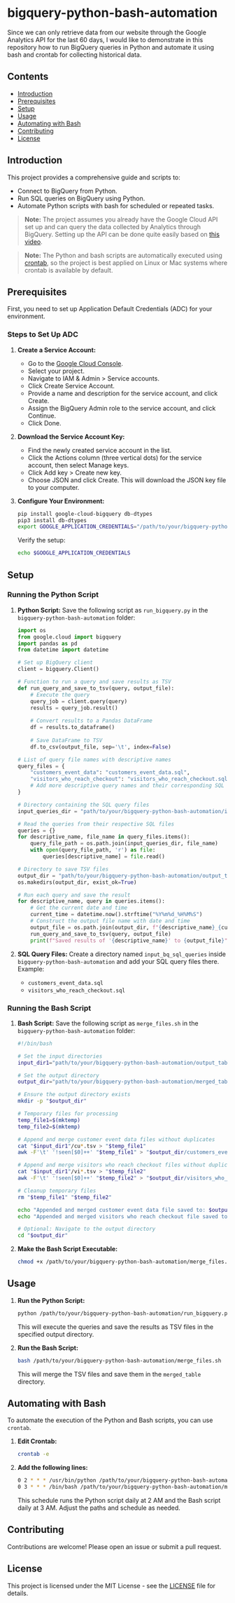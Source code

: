 # bigquery-python-bash-automation

Since we can only retrieve data from our website through the Google Analytics API for the last 60 days, I would like to demonstrate in this repository how to run BigQuery queries in Python and automate it using bash and crontab for collecting historical data.

## Contents

- [Introduction](#introduction)
- [Prerequisites](#prerequisites)
- [Setup](#setup)
- [Usage](#usage)
- [Automating with Bash](#automating-with-bash)
- [Contributing](#contributing)
- [License](#license)

## Introduction

This project provides a comprehensive guide and scripts to:

- Connect to BigQuery from Python.
- Run SQL queries on BigQuery using Python.
- Automate Python scripts with bash for scheduled or repeated tasks.

> **Note:** The project assumes you already have the Google Cloud API set up and can query the data collected by Analytics through BigQuery. Setting up the API can be done quite easily based on [this video](https://www.youtube.com/watch?v=HbxIXEfl-Hs&list=LL&index=21).

> **Note:** The Python and bash scripts are automatically executed using [crontab](https://linuxhandbook.com/crontab/), so the project is best applied on Linux or Mac systems where crontab is available by default.

## Prerequisites

First, you need to set up Application Default Credentials (ADC) for your environment.

### Steps to Set Up ADC

1. **Create a Service Account:**
    - Go to the [Google Cloud Console](https://console.cloud.google.com/).
    - Select your project.
    - Navigate to IAM & Admin > Service accounts.
    - Click Create Service Account.
    - Provide a name and description for the service account, and click Create.
    - Assign the BigQuery Admin role to the service account, and click Continue.
    - Click Done.

2. **Download the Service Account Key:**
    - Find the newly created service account in the list.
    - Click the Actions column (three vertical dots) for the service account, then select Manage keys.
    - Click Add key > Create new key.
    - Choose JSON and click Create. This will download the JSON key file to your computer.

3. **Configure Your Environment:**
    ```sh
    pip install google-cloud-bigquery db-dtypes
    pip3 install db-dtypes
    export GOOGLE_APPLICATION_CREDENTIALS="/path/to/your/bigquery-python-bash-automation/service-account-file.json"
    ```
    Verify the setup:
    ```sh
    echo $GOOGLE_APPLICATION_CREDENTIALS
    ```

## Setup

### Running the Python Script

1. **Python Script:**
    Save the following script as `run_bigquery.py` in the `bigquery-python-bash-automation` folder:

    ```python
    import os
    from google.cloud import bigquery
    import pandas as pd
    from datetime import datetime

    # Set up BigQuery client
    client = bigquery.Client()

    # Function to run a query and save results as TSV
    def run_query_and_save_to_tsv(query, output_file):
        # Execute the query
        query_job = client.query(query)
        results = query_job.result()
        
        # Convert results to a Pandas DataFrame
        df = results.to_dataframe()
        
        # Save DataFrame to TSV
        df.to_csv(output_file, sep='\t', index=False)

    # List of query file names with descriptive names
    query_files = {
        "customers_event_data": "customers_event_data.sql",
        "visitors_who_reach_checkout": "visitors_who_reach_checkout.sql"
        # Add more descriptive query names and their corresponding SQL file names here
    }

    # Directory containing the SQL query files
    input_queries_dir = "path/to/your/bigquery-python-bash-automation/input_bq_sql_queries"

    # Read the queries from their respective SQL files
    queries = {}
    for descriptive_name, file_name in query_files.items():
        query_file_path = os.path.join(input_queries_dir, file_name)
        with open(query_file_path, 'r') as file:
            queries[descriptive_name] = file.read()

    # Directory to save TSV files
    output_dir = "path/to/your/bigquery-python-bash-automation/output_tables"
    os.makedirs(output_dir, exist_ok=True)

    # Run each query and save the result
    for descriptive_name, query in queries.items():
        # Get the current date and time
        current_time = datetime.now().strftime("%Y%m%d_%H%M%S")
        # Construct the output file name with date and time
        output_file = os.path.join(output_dir, f"{descriptive_name}_{current_time}.tsv")
        run_query_and_save_to_tsv(query, output_file)
        print(f"Saved results of '{descriptive_name}' to {output_file}")
    ```

2. **SQL Query Files:**
    Create a directory named `input_bq_sql_queries` inside `bigquery-python-bash-automation` and add your SQL query files there. Example:
    - `customers_event_data.sql`
    - `visitors_who_reach_checkout.sql`

### Running the Bash Script

1. **Bash Script:**
    Save the following script as `merge_files.sh` in the `bigquery-python-bash-automation` folder:

    ```sh
    #!/bin/bash

    # Set the input directories
    input_dir1="path/to/your/bigquery-python-bash-automation/output_tables"

    # Set the output directory
    output_dir="path/to/your/bigquery-python-bash-automation/merged_table"

    # Ensure the output directory exists
    mkdir -p "$output_dir"

    # Temporary files for processing
    temp_file1=$(mktemp)
    temp_file2=$(mktemp)

    # Append and merge customer event data files without duplicates
    cat "$input_dir1"/cu*.tsv > "$temp_file1"
    awk -F'\t' '!seen[$0]++' "$temp_file1" > "$output_dir/customers_event_data_MERGED.tsv"

    # Append and merge visitors who reach checkout files without duplicates
    cat "$input_dir1"/vi*.tsv > "$temp_file2"
    awk -F'\t' '!seen[$0]++' "$temp_file2" > "$output_dir/visitors_who_reach_checkout_MERGED.tsv"

    # Cleanup temporary files
    rm "$temp_file1" "$temp_file2"

    echo "Appended and merged customer event data file saved to: $output_dir/customers_event_data_MERGED.tsv"
    echo "Appended and merged visitors who reach checkout file saved to: $output_dir/visitors_who_reach_checkout_MERGED.tsv"

    # Optional: Navigate to the output directory
    cd "$output_dir"
    ```

2. **Make the Bash Script Executable:**
    ```sh
    chmod +x /path/to/your/bigquery-python-bash-automation/merge_files.sh
    ```

## Usage

1. **Run the Python Script:**
    ```sh
    python /path/to/your/bigquery-python-bash-automation/run_bigquery.py
    ```
    This will execute the queries and save the results as TSV files in the specified output directory.

2. **Run the Bash Script:**
    ```sh
    bash /path/to/your/bigquery-python-bash-automation/merge_files.sh
    ```
    This will merge the TSV files and save them in the `merged_table` directory.

## Automating with Bash

To automate the execution of the Python and Bash scripts, you can use `crontab`.

1. **Edit Crontab:**
    ```sh
    crontab -e
    ```

2. **Add the following lines:**
    ```sh
    0 2 * * * /usr/bin/python /path/to/your/bigquery-python-bash-automation/run_bigquery.py
    0 3 * * * /bin/bash /path/to/your/bigquery-python-bash-automation/merge_files.sh
    ```
    This schedule runs the Python script daily at 2 AM and the Bash script daily at 3 AM. Adjust the paths and schedule as needed.

## Contributing

Contributions are welcome! Please open an issue or submit a pull request.

## License

This project is licensed under the MIT License - see the [LICENSE](LICENSE) file for details.
